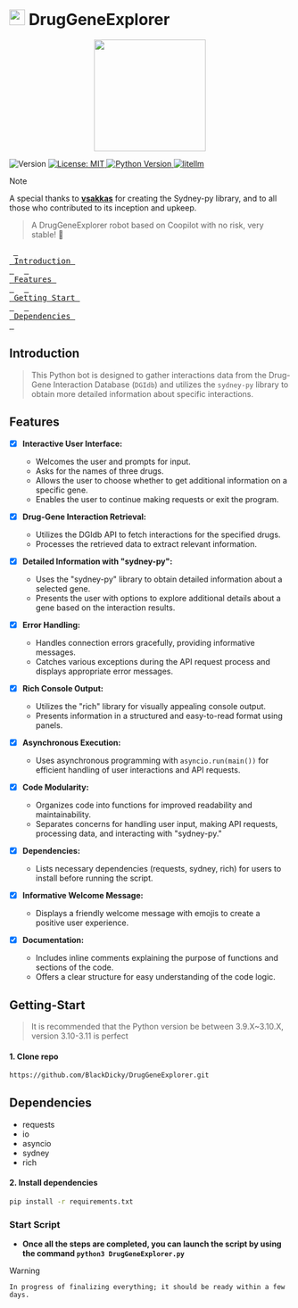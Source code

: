 # <img src="https://i.ibb.co/bJtL1KV/52f6be4a-16d2-4f31-8e90-b8cd20670810-removebg.png" width="28px" /> DrugGeneExplorer

<div align="center">
  <img width="200" src="https://i.ibb.co/bJtL1KV/52f6be4a-16d2-4f31-8e90-b8cd20670810-removebg.png">
</div>
<p>
  <img alt="Version" src="https://img.shields.io/badge/version-1.0.0-blue.svg?cacheSeconds=2592000" />
  <a href="#" target="_blank">
    <img alt="License: MIT" src="https://img.shields.io/badge/License-MIT-green.svg" />
  </a>
  <a href="https://www.python.org/">
    <img
      alt="Python Version"
      src="https://img.shields.io/badge/Python-%3E=3.9,%3C=3.12-red"
    />
  </a>
  <a href="https://github.com/BerriAI/litellm">
    <img
      alt="litellm"
      src="https://img.shields.io/badge/%20%F0%9F%9A%85%20liteLLM-OpenAI%7CBing%7CSydney%7CDGBDI-blue?color=blue"
    />
  </a>
</p>


> [!NOTE]
> A special thanks to **[vsakkas](https://github.com/vsakkas/sydney.py/)** for creating the Sydney-py library, and to all those who contributed to its inception and upkeep.



> A DrugGeneExplorer robot based on Coopilot with no risk, very stable! 🚀

&ensp;[<kbd> <br> Introduction <br> </kbd>](#Introduction)&ensp;
&ensp;[<kbd> <br> Features <br> </kbd>](#Features)&ensp;
&ensp;[<kbd> <br> Getting Start <br> </kbd>](#Getting-Start)&ensp;
&ensp;[<kbd> <br> Dependencies <br> </kbd>](#Dependencies)&ensp;

## Introduction

> This Python bot is designed to gather interactions data from the Drug-Gene Interaction Database (`DGIdb`) and utilizes the `sydney-py` library to obtain more detailed information about specific interactions.

## Features

- [x] **Interactive User Interface:**
  - Welcomes the user and prompts for input.
  - Asks for the names of three drugs.
  - Allows the user to choose whether to get additional information on a specific gene.
  - Enables the user to continue making requests or exit the program.

- [x] **Drug-Gene Interaction Retrieval:**
  - Utilizes the DGIdb API to fetch interactions for the specified drugs.
  - Processes the retrieved data to extract relevant information.

- [x] **Detailed Information with "sydney-py":**
  - Uses the "sydney-py" library to obtain detailed information about a selected gene.
  - Presents the user with options to explore additional details about a gene based on the interaction results.

- [x] **Error Handling:**
  - Handles connection errors gracefully, providing informative messages.
  - Catches various exceptions during the API request process and displays appropriate error messages.

- [x] **Rich Console Output:**
  - Utilizes the "rich" library for visually appealing console output.
  - Presents information in a structured and easy-to-read format using panels.

- [x] **Asynchronous Execution:**
  - Uses asynchronous programming with `asyncio.run(main())` for efficient handling of user interactions and API requests.

- [x] **Code Modularity:**
  - Organizes code into functions for improved readability and maintainability.
  - Separates concerns for handling user input, making API requests, processing data, and interacting with "sydney-py."

- [x] **Dependencies:**
  - Lists necessary dependencies (requests, sydney, rich) for users to install before running the script.

- [x] **Informative Welcome Message:**
  - Displays a friendly welcome message with emojis to create a positive user experience.

- [x] **Documentation:**
  - Includes inline comments explaining the purpose of functions and sections of the code.
  - Offers a clear structure for easy understanding of the code logic.


## Getting-Start

> It is recommended that the Python version be between 3.9.X~3.10.X, version 3.10-3.11 is perfect

#### 1. Clone repo

```bash
https://github.com/BlackDicky/DrugGeneExplorer.git
```

## Dependencies
- requests
- io
- asyncio
- sydney
- rich

#### 2. Install dependencies

```bash
pip install -r requirements.txt
```

### Start Script

- **Once all the steps are completed, you can launch the script by using the command `python3 DrugGeneExplorer.py`**

> [!WARNING]
> `In progress of finalizing everything; it should be ready within a few days.`
